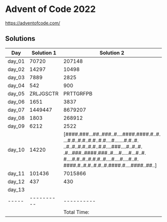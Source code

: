 # Advent of Code 2022

<https://adventofcode.com/>

## Solutions

|  Day  | Solution 1 | Solution 2 | Duration |
| ----- | ---------- | ---------- | -------- |
| day_01 | 70720 | 207148 |  455.339µs |
| day_02 | 14297 | 10498 |  681.06µs |
| day_03 | 7889 | 2825 |  520.151µs |
| day_04 | 542 | 900 |  461.778µs |
| day_05 | ZRLJGSCTR | PRTTGRFPB |  2.947919ms |
| day_06 | 1651 | 3837 |  893.431µs |
| day_07 | 1449447 | 8679207 |  3.868427ms |
| day_08 | 1803 | 268912 |  4.269129ms |
| day_09 | 6212 | 2522 |  8.033062ms |
| day_10 | 14220 | [####.###...##..###..#....####.####.#..#. ...#.#..#.#..#.#..#.#....#.......#.#..#. ..#..#..#.#..#.#..#.#....###....#..#..#. .#...###..####.###..#....#.....#...#..#. #....#.#..#..#.#.#..#....#....#....#..#. ####.#..#.#..#.#..#.####.#....####..##..] |  143.798µs |
| day_11 | 101436 | 7015866 |  23.801819ms |
| day_12 | 437 | 430 |  1.708968798s |
| day_13 | <no value> | <no value> |  70ns |
| ----- | ---------- | ---------- | -------- |
|       |            |Total Time: | 1.755044781s |
